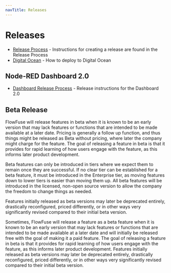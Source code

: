 ```yaml
---
navTitle: Releases
---
```


# Releases

- [Release Process](./process.md) - Instructions for creating a release are found in the Release Process
- [Digital Ocean](./digital-ocean.md) - How to deploy to Digital Ocean

## Node-RED Dashboard 2.0

- [Dashboard Release Process](./dashboard-2) - Release instructions for the Dashboard 2.0

## Beta Release

FlowFuse will release features in beta when it is known to be an early version that may lack features or functions that are intended to be made available at a later date. Pricing is generally a follow up function, and thus things might be released as Beta without pricing, where later the company might charge for the feature. The goal of releasing a feature in beta is that it provides for rapid learning of how users engage with the feature, as this  informs later product development.

Beta features can only be introduced in tiers where we expect them to remain once they are successful. If no clear tier can be established for a beta feature, it must be introduced in the Enterprise tier, as moving features down to lower tiers is easier than moving them up. All beta features will be introduced in the licensed, non-open source version to allow the company the freedom to change things as needed.

Features initially released as beta versions may later be deprecated entirely, drastically reconfigured, priced differently, or in other ways very significantly revised compared to their initial beta version.

Sometimes, FlowFuse will release a feature as a beta feature when it is known to be an early version that may lack features or functions that are intended to be made available at a later date and will initially be released free with the goal of making it a paid feature. The goal of releasing a feature in beta is that it provides for rapid learning of how users engage with the feature, as this informs later product development. Features initially released as beta versions may later be deprecated entirely, drastically reconfigured, priced differently, or in other ways very significantly revised compared to their initial beta version. 